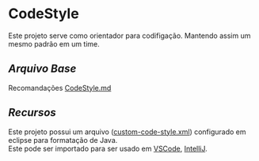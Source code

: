 # CodeStyle

Este projeto serve como orientador para codifigação.
Mantendo assim um mesmo padrão em um time.

## _Arquivo Base_

Recomandações [CodeStyle.md]

## _Recursos_

Este projeto possui um arquivo ([custom-code-style.xml]) configurado em eclipse para formatação de Java.  
Este pode ser importado para ser usado em [VSCode], [IntelliJ].


   [CodeStyle.md]: <https://github.com/Lautert/CodeStyle/blob/master/CodeStyle.md>
   [custom-code-style.xml]: <https://raw.githubusercontent.com/Lautert/CodeStyle/blob/master/custom-code-style.xml>
   [VSCode]: <https://raw.githubusercontent.com/Lautert/CodeStyle/blob/master/VSCode.md>
   [IntelliJ]: <https://raw.githubusercontent.com/Lautert/CodeStyle/blob/master/IntelliJ.md>
